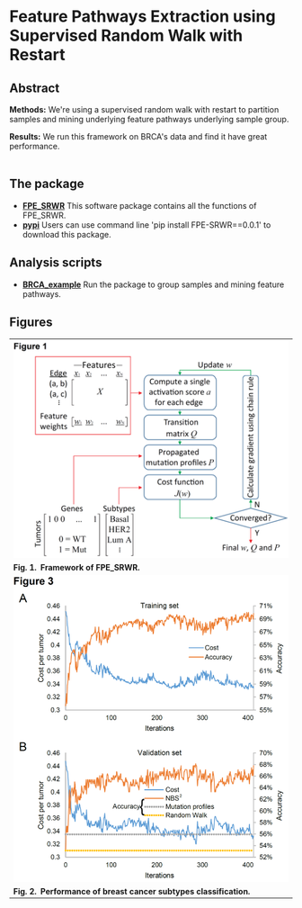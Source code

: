 # Feature Pathways Extraction using Supervised Random Walk with Restart  


## Abstract

__Methods:__ We're using a supervised random walk with  restart to partition samples and mining underlying feature pathways underlying sample group.

__Results:__ We run this framework on BRCA's data and find it have great performance.  
​    
## The package

* [__FPE_SRWR__](./FPE_SRWR/FPE_SRWR.py) This software package contains all the functions of FPE_SRWR.  
* [__pypi__](https://pypi.org/project/FPE-SRWR/0.0.1/#files) Users can use command line 'pip install FPE-SRWR==0.0.1' to download this package.
## Analysis scripts

* [__BRCA_example__](./BRCA_example/BRCA_example.ipynb) Run the package to group samples and mining feature pathways.   
## Figures

| |
|----|
| ![Fig. 1](./images/Figure_1_method.PNG) |
| **Fig. 1. Framework of FPE_SRWR.** |
| ![Fig. 3](./images/Figure_BRCA_learning_curve.PNG) |
| **Fig. 2. Performance of breast cancer subtypes classification.** |

